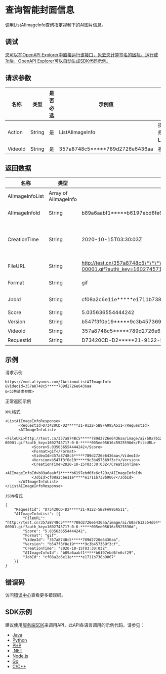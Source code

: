 # 查询智能封面信息

调用ListAIImageInfo查询指定视频下的AI图片信息。

## 调试

[您可以在OpenAPI Explorer中直接运行该接口，免去您计算签名的困扰。运行成功后，OpenAPI Explorer可以自动生成SDK代码示例。](https://api.aliyun.com/#product=vod&api=ListAIImageInfo&type=RPC&version=2017-03-21)

## 请求参数

|名称|类型|是否必选|示例值|描述|
|--|--|----|---|--|
|Action|String|是|ListAIImageInfo|操作接口名，系统规定参数。取值：**ListAIImageInfo**。 |
|VideoId|String|是|357a8748c5\*\*\*\*\*789d2726e6436aa|视频ID。 |

## 返回数据

|名称|类型|示例值|描述|
|--|--|---|--|
|AIImageInfoList|Array of AIImageInfo| |AI图片文件列表。 |
|AIImageInfoId|String|b89a6aabf1\*\*\*\*\*b6197ebd6fe6cf29|图片数据信息ID。 |
|CreationTime|String|2020-10-15T03:30:03Z|数据创建时间。格式为：*yyyy-MM-dd*T*HH:mm:ss*Z（UTC时间）。 |
|FileURL|String|http://test.cn/357a8748c5\*\*\*\*\*789d2726e6436aa/image/ai/b0a7612554d64\*\*\*\*\*3-00001.gif?auth\_key=1602745717-0-0-\*\*\*\*\*005ee05616c5925596d|AI图片文件地址。 |
|Format|String|gif|图片格式。取值：**gif**或**png**。 |
|JobId|String|cf08a2c6e11e\*\*\*\*\*e1711b738b9067|图片处理的任务ID。 |
|Score|String|5.035636554444242|图片评分。 |
|Version|String|b547f3f0e19\*\*\*\*\*9c3b457369f3cf|数据版本ID。 |
|VideoId|String|357a8748c5\*\*\*\*\*789d2726e6436aa|视频ID。 |
|RequestId|String|D73420CD-D2\*\*\*\*\*21-9122-5B8FA995A511|请求ID。 |

## 示例

请求示例

```
https://vod.aliyuncs.com/?Action=ListAIImageInfo
&VideoId=357a8748c5*****789d2726e6436aa
&<公共请求参数>
```

正常返回示例

`XML`格式

```
<ListAIImageInfoResponse>
      <RequestId>D73420CD-D2*****21-9122-5B8FA995A511</RequestId>
      <AIImageInfoList>
            <FileURL>http://test.cn/357a8748c5*****789d2726e6436aa/image/ai/b0a7612554d64*****3-00001.gif?auth_key=1602745717-0-0-*****005ee05616c5925596d</FileURL>
            <Score>5.035636554444242</Score>
            <Format>gif</Format>
            <VideoId>357a8748c5*****789d2726e6436aa</VideoId>
            <Version>b547f3f0e19*****9c3b457369f3cf</Version>
            <CreationTime>2020-10-15T03:30:03Z</CreationTime>
            <AIImageInfoId>b89a6aabf1*****b6197ebd6fe6cf29</AIImageInfoId>
            <JobId>cf08a2c6e11e*****e1711b738b9067</JobId>
      </AIImageInfoList>
</ListAIImageInfoResponse>
```

`JSON`格式

```
{
	"RequestId": "D73420CD-D2*****21-9122-5B8FA995A511",
	"AIImageInfoList": [{
		"FileURL": "http://test.cn/357a8748c5*****789d2726e6436aa/image/ai/b0a7612554d64*****3-00001.gif?auth_key=1602745717-0-0-*****005ee05616c5925596d",
		"Score": "5.035636554444242",
		"Format": "gif",
		"VideoId": "357a8748c5*****789d2726e6436aa",
		"Version": "b547f3f0e19*****9c3b457369f3cf",
		"CreationTime": "2020-10-15T03:30:03Z",
		"AIImageInfoId": "b89a6aabf1*****b6197ebd6fe6cf29",
		"JobId": "cf08a2c6e11e*****e1711b738b9067"
	}]
}
```

## 错误码

访问[错误中心](https://error-center.aliyun.com/status/product/vod)查看更多错误码。

## SDK示例

建议使用[服务端SDK](~~101789~~)来调用API，此API各语言调用的示例代码，请参见：

-   [Java](~~100692~~)
-   [Python](~~101181~~)
-   [PHP](~~101159~~)
-   [.NET](~~100844~~)
-   [Node.js](~~101564~~)
-   [Go](~~101575~~)
-   [C/C++](~~102987~~)

